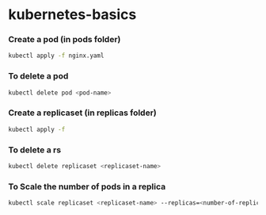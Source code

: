 # kubernetes-basics

### Create a pod (in pods folder)
```bash
kubectl apply -f nginx.yaml
```

### To delete a pod
```bash
kubectl delete pod <pod-name>
```

### Create a replicaset (in replicas folder)
```bash
kubectl apply -f 
```

### To delete a rs
```bash
kubectl delete replicaset <replicaset-name>
```

### To Scale the number of pods in a replica
```bash
kubectl scale replicaset <replicaset-name> --replicas=<number-of-replicas>
```

